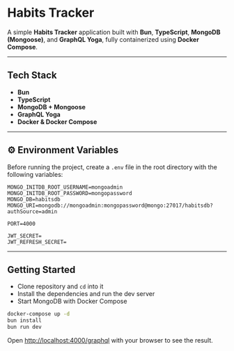 # Habits Tracker

A simple **Habits Tracker** application built with **Bun**, **TypeScript**, **MongoDB (Mongoose)**, and **GraphQL Yoga**, fully containerized using **Docker Compose**.

---

## Tech Stack

- **Bun**
- **TypeScript**
- **MongoDB + Mongoose**
- **GraphQL Yoga**
- **Docker & Docker Compose**

---

## ⚙️ Environment Variables

Before running the project, create a `.env` file in the root directory with the following variables:

```env
MONGO_INITDB_ROOT_USERNAME=mongoadmin
MONGO_INITDB_ROOT_PASSWORD=mongopassword
MONGO_DB=habitsdb
MONGO_URI=mongodb://mongoadmin:mongopassword@mongo:27017/habitsdb?authSource=admin

PORT=4000

JWT_SECRET=
JWT_REFRESH_SECRET=
```

---

## Getting Started

- Clone repository and `cd` into it
- Install the dependencies and run the dev server
- Start MongoDB with Docker Compose

```bash
docker-compose up -d
bun install
bun run dev
```

Open [http://localhost:4000/graphql](http://localhost:4000/graphql) with your browser to see the result.
